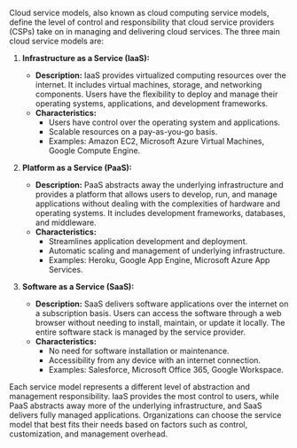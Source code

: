 Cloud service models, also known as cloud computing service models, define the level of control and responsibility that cloud service providers (CSPs) take on in managing and delivering cloud services. The three main cloud service models are:

1. **Infrastructure as a Service (IaaS):**
   - **Description:** IaaS provides virtualized computing resources over the internet. It includes virtual machines, storage, and networking components. Users have the flexibility to deploy and manage their operating systems, applications, and development frameworks.
   - **Characteristics:**
     - Users have control over the operating system and applications.
     - Scalable resources on a pay-as-you-go basis.
     - Examples: Amazon EC2, Microsoft Azure Virtual Machines, Google Compute Engine.

2. **Platform as a Service (PaaS):**
   - **Description:** PaaS abstracts away the underlying infrastructure and provides a platform that allows users to develop, run, and manage applications without dealing with the complexities of hardware and operating systems. It includes development frameworks, databases, and middleware.
   - **Characteristics:**
     - Streamlines application development and deployment.
     - Automatic scaling and management of underlying infrastructure.
     - Examples: Heroku, Google App Engine, Microsoft Azure App Services.

3. **Software as a Service (SaaS):**
   - **Description:** SaaS delivers software applications over the internet on a subscription basis. Users can access the software through a web browser without needing to install, maintain, or update it locally. The entire software stack is managed by the service provider.
   - **Characteristics:**
     - No need for software installation or maintenance.
     - Accessibility from any device with an internet connection.
     - Examples: Salesforce, Microsoft Office 365, Google Workspace.

Each service model represents a different level of abstraction and management responsibility. IaaS provides the most control to users, while PaaS abstracts away more of the underlying infrastructure, and SaaS delivers fully managed applications. Organizations can choose the service model that best fits their needs based on factors such as control, customization, and management overhead.
